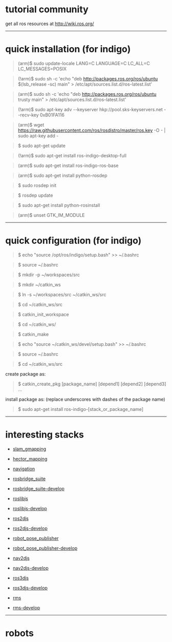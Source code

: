 # tutorial community

get all ros resources at <http://wiki.ros.org/>

***
# quick installation (for indigo)

>(arm)$ sudo update-locale LANG=C LANGUAGE=C LC_ALL=C LC_MESSAGES=POSIX

>(!arm)$ sudo sh -c 'echo "deb http://packages.ros.org/ros/ubuntu $(lsb_release -sc) main" > /etc/apt/sources.list.d/ros-latest.list'

>(arm)$ sudo sh -c 'echo "deb http://packages.ros.org/ros/ubuntu trusty main" > /etc/apt/sources.list.d/ros-latest.list'

>(!arm)$ sudo apt-key adv --keyserver hkp://pool.sks-keyservers.net --recv-key 0xB01FA116

>(arm)$ wget https://raw.githubusercontent.com/ros/rosdistro/master/ros.key -O - | sudo apt-key add -

>$ sudo apt-get update

>(!arm)$ sudo apt-get install ros-indigo-desktop-full

>(arm)$ sudo apt-get install ros-indigo-ros-base

>(arm)$ sudo apt-get install python-rosdep

>$ sudo rosdep init

>$ rosdep update

>$ sudo apt-get install python-rosinstall

>(arm)$ unset GTK_IM_MODULE

***
# quick configuration (for indigo)

>$ echo "source /opt/ros/indigo/setup.bash" >> ~/.bashrc

>$ source ~/.bashrc

>$ mkdir -p ~/workspaces/src

>$ mkdir ~/catkin_ws

>$ ln -s ~/workspaces/src ~/catkin_ws/src

>$ cd ~/catkin_ws/src

>$ catkin_init_workspace

>$ cd ~/catkin_ws/

>$ catkin_make

>$ echo "source ~/catkin_ws/devel/setup.bash" >> ~/.bashrc

>$ source ~/.bashrc

>$ cd ~/catkin_ws/src

create package as:

>$ catkin_create_pkg [package_name] [depend1] [depend2] [depend3] ...

install package as: (replace underscores with dashes of the package name)

>$ sudo apt-get install ros-indigo-[stack_or_package_name]

***
# interesting stacks

* [slam_gmapping](http://wiki.ros.org/slam_gmapping)
* [hector_mapping](http://wiki.ros.org/hector_mapping)
* [navigation](http://wiki.ros.org/navigation)

* [rosbridge_suite](http://wiki.ros.org/rosbridge_suite)
 * [rosbridge_suite-develop](https://raw.githubusercontent.com/ouiyeah/wiki_ros/master/src/rosbridge_suite-develop.zip)
* [roslibjs](http://wiki.ros.org/roslibjs)
 * [roslibjs-develop](https://raw.githubusercontent.com/ouiyeah/wiki_ros/master/src/roslibjs-develop.zip)
* [ros2djs](http://wiki.ros.org/ros2djs)
 * [ros2djs-develop](https://raw.githubusercontent.com/ouiyeah/wiki_ros/master/src/ros2djs-develop.zip)
* [robot_pose_publisher](http://wiki.ros.org/robot_pose_publisher)
 * [robot_pose_publisher-develop](https://raw.githubusercontent.com/ouiyeah/wiki_ros/master/src/robot_pose_publisher-develop.zip)
* [nav2djs](http://wiki.ros.org/nav2djs)
 * [nav2djs-develop](https://raw.githubusercontent.com/ouiyeah/wiki_ros/master/src/nav2djs-develop.zip)
* [ros3djs](http://wiki.ros.org/ros3djs)
 * [ros3djs-develop](https://raw.githubusercontent.com/ouiyeah/wiki_ros/master/src/ros3djs-develop.zip)
* [rms](http://wiki.ros.org/rms)
 * [rms-develop](https://raw.githubusercontent.com/ouiyeah/wiki_ros/master/src/rms-develop.zip)

***
# robots
